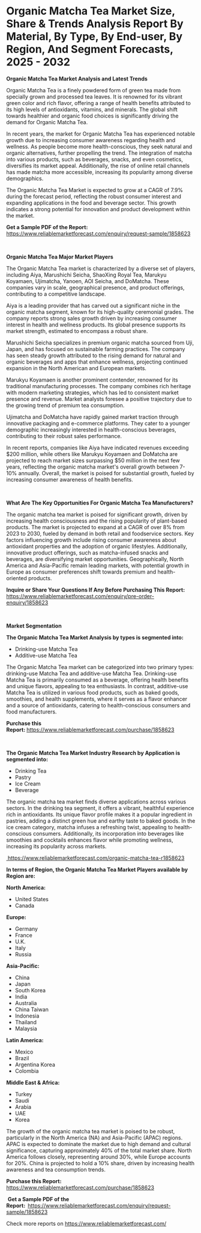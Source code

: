 <p><h1>Organic Matcha Tea Market Size, Share & Trends Analysis Report By Material, By Type, By End-user, By Region, And Segment Forecasts, 2025 - 2032</h1></p><p><strong>Organic Matcha Tea Market Analysis and Latest Trends</strong></p>
<p><p>Organic Matcha Tea is a finely powdered form of green tea made from specially grown and processed tea leaves. It is renowned for its vibrant green color and rich flavor, offering a range of health benefits attributed to its high levels of antioxidants, vitamins, and minerals. The global shift towards healthier and organic food choices is significantly driving the demand for Organic Matcha Tea. </p><p>In recent years, the market for Organic Matcha Tea has experienced notable growth due to increasing consumer awareness regarding health and wellness. As people become more health-conscious, they seek natural and organic alternatives, further propelling the trend. The integration of matcha into various products, such as beverages, snacks, and even cosmetics, diversifies its market appeal. Additionally, the rise of online retail channels has made matcha more accessible, increasing its popularity among diverse demographics.</p><p>The Organic Matcha Tea Market is expected to grow at a CAGR of 7.9% during the forecast period, reflecting the robust consumer interest and expanding applications in the food and beverage sector. This growth indicates a strong potential for innovation and product development within the market.</p></p>
<p><strong>Get a Sample PDF of the Report:&nbsp;</strong> <a href="https://www.reliablemarketforecast.com/enquiry/request-sample/1858623?utm_campaign=2452&utm_medium=2&utm_source=Github&utm_content=ia&utm_term=14022025&utm_id=organic-matcha-tea">https://www.reliablemarketforecast.com/enquiry/request-sample/1858623</a></p>
<p>&nbsp;</p>
<p><strong>Organic Matcha Tea Major Market Players</strong></p>
<p><p>The Organic Matcha Tea market is characterized by a diverse set of players, including Aiya, Marushichi Seicha, ShaoXing Royal Tea, Marukyu Koyamaen, Ujimatcha, Yanoen, AOI Seicha, and DoMatcha. These companies vary in scale, geographical presence, and product offerings, contributing to a competitive landscape.</p><p>Aiya is a leading provider that has carved out a significant niche in the organic matcha segment, known for its high-quality ceremonial grades. The company reports strong sales growth driven by increasing consumer interest in health and wellness products. Its global presence supports its market strength, estimated to encompass a robust share.</p><p>Marushichi Seicha specializes in premium organic matcha sourced from Uji, Japan, and has focused on sustainable farming practices. The company has seen steady growth attributed to the rising demand for natural and organic beverages and apps that enhance wellness, projecting continued expansion in the North American and European markets.</p><p>Marukyu Koyamaen is another prominent contender, renowned for its traditional manufacturing processes. The company combines rich heritage with modern marketing strategies, which has led to consistent market presence and revenue. Market analysts foresee a positive trajectory due to the growing trend of premium tea consumption.</p><p>Ujimatcha and DoMatcha have rapidly gained market traction through innovative packaging and e-commerce platforms. They cater to a younger demographic increasingly interested in health-conscious beverages, contributing to their robust sales performance.</p><p>In recent reports, companies like Aiya have indicated revenues exceeding $200 million, while others like Marukyu Koyamaen and DoMatcha are projected to reach market sizes surpassing $50 million in the next few years, reflecting the organic matcha market's overall growth between 7-10% annually. Overall, the market is poised for substantial growth, fueled by increasing consumer awareness of health benefits.</p></p>
<p>&nbsp;</p>
<p><strong>What Are The Key Opportunities For Organic Matcha Tea Manufacturers?</strong></p>
<p><p>The organic matcha tea market is poised for significant growth, driven by increasing health consciousness and the rising popularity of plant-based products. The market is projected to expand at a CAGR of over 8% from 2023 to 2030, fueled by demand in both retail and foodservice sectors. Key factors influencing growth include rising consumer awareness about antioxidant properties and the adoption of organic lifestyles. Additionally, innovative product offerings, such as matcha-infused snacks and beverages, are diversifying market opportunities. Geographically, North America and Asia-Pacific remain leading markets, with potential growth in Europe as consumer preferences shift towards premium and health-oriented products.</p></p>
<p><strong>Inquire or Share Your Questions If Any Before Purchasing This Report:</strong> <a href="https://www.reliablemarketforecast.com/enquiry/pre-order-enquiry/1858623?utm_campaign=2452&utm_medium=2&utm_source=Github&utm_content=ia&utm_term=14022025&utm_id=organic-matcha-tea">https://www.reliablemarketforecast.com/enquiry/pre-order-enquiry/1858623</a></p>
<p>&nbsp;</p>
<p><strong>Market Segmentation</strong></p>
<p><strong>The Organic Matcha Tea Market Analysis by types is segmented into:</strong></p>
<p><ul><li>Drinking-use Matcha Tea</li><li>Additive-use Matcha Tea</li></ul></p>
<p><p>The Organic Matcha Tea market can be categorized into two primary types: drinking-use Matcha Tea and additive-use Matcha Tea. Drinking-use Matcha Tea is primarily consumed as a beverage, offering health benefits and unique flavors, appealing to tea enthusiasts. In contrast, additive-use Matcha Tea is utilized in various food products, such as baked goods, smoothies, and health supplements, where it serves as a flavor enhancer and a source of antioxidants, catering to health-conscious consumers and food manufacturers.</p></p>
<p><strong>Purchase this Report:&nbsp;</strong><a href="https://www.reliablemarketforecast.com/purchase/1858623?utm_campaign=2452&utm_medium=2&utm_source=Github&utm_content=ia&utm_term=14022025&utm_id=organic-matcha-tea">https://www.reliablemarketforecast.com/purchase/1858623</a></p>
<p>&nbsp;</p>
<p><strong>The Organic Matcha Tea Market Industry Research by Application is segmented into:</strong></p>
<p><ul><li>Drinking Tea</li><li>Pastry</li><li>Ice Cream</li><li>Beverage</li></ul></p>
<p><p>The organic matcha tea market finds diverse applications across various sectors. In the drinking tea segment, it offers a vibrant, healthful experience rich in antioxidants. Its unique flavor profile makes it a popular ingredient in pastries, adding a distinct green hue and earthy taste to baked goods. In the ice cream category, matcha infuses a refreshing twist, appealing to health-conscious consumers. Additionally, its incorporation into beverages like smoothies and cocktails enhances flavor while promoting wellness, increasing its popularity across markets.</p></p>
<p><a href="https://www.reliablemarketforecast.com/organic-matcha-tea-r1858623?utm_campaign=2452&utm_medium=2&utm_source=Github&utm_content=ia&utm_term=14022025&utm_id=organic-matcha-tea">&nbsp;https://www.reliablemarketforecast.com/organic-matcha-tea-r1858623</a></p>
<p><strong>In terms of Region, the Organic Matcha Tea Market Players available by Region are:</strong></p>
<p>
    <p> <strong> North America: </strong>
        <ul>
            <li>United States</li>
            <li>Canada</li>
        </ul>
        </p> 
    <p> <strong> Europe: </strong>
        <ul>
            <li>Germany</li>
            <li>France</li>
            <li>U.K.</li>
            <li>Italy</li>
            <li>Russia</li>
        </ul>
        </p> 
    <p> <strong> Asia-Pacific: </strong>
        <ul>
            <li>China</li>
            <li>Japan</li>
            <li>South Korea</li>
            <li>India</li>
            <li>Australia</li>
            <li>China Taiwan</li>
            <li>Indonesia</li>
            <li>Thailand</li>
            <li>Malaysia</li>
        </ul>
        </p> 
    <p> <strong> Latin America: </strong>
        <ul>
            <li>Mexico</li>
            <li>Brazil</li>
            <li>Argentina Korea</li>
            <li>Colombia</li>
        </ul>
        </p> 
    <p> <strong> Middle East & Africa: </strong>
        <ul>
            <li>Turkey</li>
            <li>Saudi</li>
            <li>Arabia</li>
            <li>UAE</li>
            <li>Korea</li>
        </ul>
    </p>
    </p>
<p><p>The growth of the organic matcha tea market is poised to be robust, particularly in the North America (NA) and Asia-Pacific (APAC) regions. APAC is expected to dominate the market due to high demand and cultural significance, capturing approximately 40% of the total market share. North America follows closely, representing around 30%, while Europe accounts for 20%. China is projected to hold a 10% share, driven by increasing health awareness and tea consumption trends.</p></p>
<p><strong>Purchase this Report: </strong><a href="https://www.reliablemarketforecast.com/purchase/1858623?utm_campaign=2452&utm_medium=2&utm_source=Github&utm_content=ia&utm_term=14022025&utm_id=organic-matcha-tea">https://www.reliablemarketforecast.com/purchase/1858623</a></p>
<p>&nbsp;<strong>Get a Sample PDF of the Report:&nbsp;&nbsp;</strong><a href="https://www.reliablemarketforecast.com/enquiry/request-sample/1858623?utm_campaign=2452&utm_medium=2&utm_source=Github&utm_content=ia&utm_term=14022025&utm_id=organic-matcha-tea">https://www.reliablemarketforecast.com/enquiry/request-sample/1858623</a></p>
<p><strong></strong></p>
<p>Check more reports on <a href="https://www.reliablemarketforecast.com/?utm_campaign=2452&utm_medium=2&utm_source=Github&utm_content=ia&utm_term=14022025&utm_id=organic-matcha-tea">https://www.reliablemarketforecast.com/</a></p>